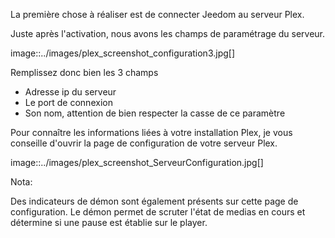 La première chose à réaliser est de connecter Jeedom au serveur Plex.

Juste après l'activation, nous avons les champs de paramétrage du serveur.

image::../images/plex_screenshot_configuration3.jpg[]

Remplissez donc bien les 3 champs

* Adresse ip du serveur
* Le port de connexion
* Son nom, attention de bien respecter la casse de ce paramètre


Pour connaître les informations liées à votre installation Plex, je vous conseille d'ouvrir la page de configuration de votre serveur Plex.

image::../images/plex_screenshot_ServeurConfiguration.jpg[]

Nota:

Des indicateurs de démon sont également présents sur cette page de configuration.
Le démon permet de scruter l'état de medias en cours et détermine si une pause est établie sur le player.